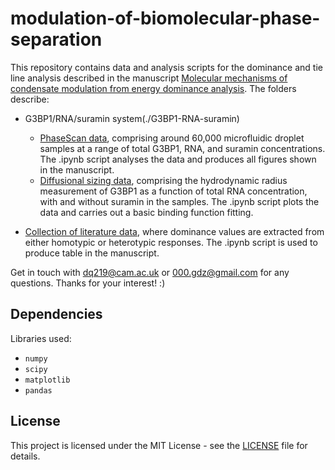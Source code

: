# modulation-of-biomolecular-phase-separation

This repository contains data and analysis scripts for the dominance and tie line analysis described in the manuscript [Molecular mechanisms of condensate modulation from energy dominance analysis](https://www.biorxiv.org/content/10.1101/2023.11.02.565376v3). The folders describe:

- G3BP1/RNA/suramin system(./G3BP1-RNA-suramin)
	- [PhaseScan data](./G3BP1-RNA-suramin/PhaseScan), comprising around 60,000 microfluidic droplet samples at a range of total G3BP1, RNA, and suramin concentrations. The .ipynb script analyses the data and produces all figures shown in the manuscript.
	- [Diffusional sizing data](./G3BP1-RNA-suramin/sizing), comprising the hydrodynamic radius measurement of G3BP1 as a function of total RNA concentration, with and without suramin in the samples. The .ipynb script plots the data and carries out a basic binding function fitting.
	
- [Collection of literature data](./collection), where dominance values are extracted from either homotypic or heterotypic responses. The .ipynb script is used to produce table in the manuscript.

Get in touch with dq219@cam.ac.uk or 000.gdz@gmail.com for any questions. Thanks for your interest! :)

## Dependencies
Libraries used:
- `numpy`
- `scipy`
- `matplotlib`
- `pandas`

## License
This project is licensed under the MIT License - see the [LICENSE](./LICENSE) file for details.


